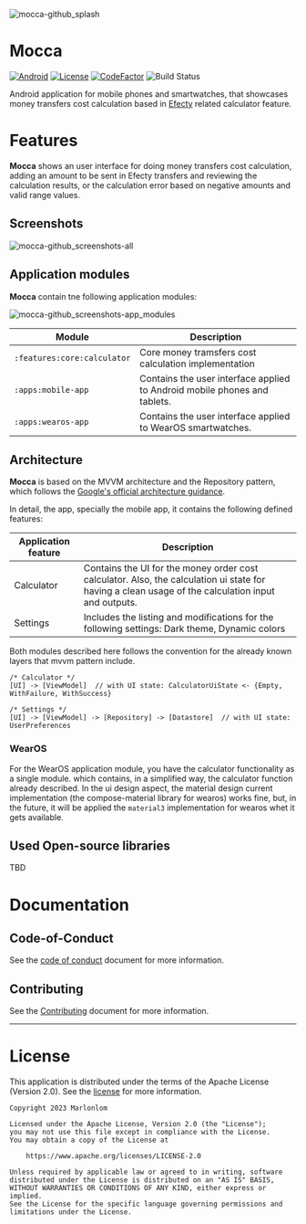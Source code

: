 ![mocca-github_splash](https://github.com/marlonlom/mocca/assets/1868030/14308005-9cb8-48eb-ba66-703660d65a7b)

# Mocca

[![Android](https://img.shields.io/badge/API-33%2B-blue?logo=android-studio)]()
[![License](https://img.shields.io/badge/License-Apache_2.0-blue.svg)](https://opensource.org/licenses/Apache-2.0)
[![CodeFactor](https://www.codefactor.io/repository/github/marlonlom/mocca/badge/main)](https://www.codefactor.io/repository/github/marlonlom/mocca/overview/main)
![Build Status](https://img.shields.io/github/actions/workflow/status/marlonlom/mocca/build.yml)


Android application for mobile phones and smartwatches, that showcases money transfers cost calculation based in [Efecty](https://www.efecty.com.co/web/giros-nacionales) related calculator feature.

# Features

**Mocca** shows an user interface for doing money transfers cost calculation, adding an amount to be sent in Efecty transfers and reviewing the calculation results, or the calculation error based on negative amounts and valid range values.

## Screenshots

![mocca-github_screenshots-all](https://github.com/marlonlom/mocca/assets/1868030/e6df18fe-60e0-4b4d-9939-8ed519aed88c)

## Application modules

**Mocca** contain tne following application modules:

![mocca-github_screenshots-app_modules](https://github.com/marlonlom/mocca/assets/1868030/0cea31f4-f8f7-438c-9738-43387b03566a)

| Module                      | Description                                                               |
|-----------------------------|---------------------------------------------------------------------------|
| `:features:core:calculator` | Core money tramsfers cost calculation implementation                      |
| `:apps:mobile-app`          | Contains the user interface applied to Android mobile phones and tablets. |
| `:apps:wearos-app`          | Contains the user interface applied to WearOS smartwatches.               |

## Architecture

**Mocca** is based on the MVVM architecture and the Repository pattern, which follows the [Google's official architecture guidance](https://developer.android.com/topic/architecture).

In detail, the app, specially the mobile app, it contains the following defined features:

| Application feature | Description                                                                                                                                        |
|---------------------|----------------------------------------------------------------------------------------------------------------------------------------------------|
| Calculator          | Contains the UI for the money order cost calculator. Also, the calculation ui state for having a clean usage of the calculation input and outputs. |
| Settings            | Includes the listing and modifications for the following settings: Dark theme, Dynamic colors                                                      |

Both modules described here follows the convention for the already known layers that mvvm pattern include.

```
/* Calculator */
[UI] -> [ViewModel]  // with UI state: CalculatorUiState <- {Empty, WithFailure, WithSuccess}

/* Settings */
[UI] -> [ViewModel] -> [Repository] -> [Datastore]  // with UI state: UserPreferences

```


### WearOS

For the WearOS application module, you have the calculator functionality as a single module. which contains, in a simplified way, the calculator function already described.
In the ui design aspect, the material design current implementation (the compose-material library for wearos) works fine, but, in the future, it will be applied the `material3` implementation for wearos whet it gets available.

## Used Open-source libraries
TBD

# Documentation

## Code-of-Conduct

See the [code of conduct](CODE_OF_CONDUCT.md) document for more information.

## Contributing

See the [Contributing](CONTRIBUTING.md) document for more information.

<hr/>

# License

This application is distributed under the terms of the Apache License (Version 2.0). See the [license](LICENSE) for more
information.

```
Copyright 2023 Marlonlom

Licensed under the Apache License, Version 2.0 (the "License");
you may not use this file except in compliance with the License.
You may obtain a copy of the License at

    https://www.apache.org/licenses/LICENSE-2.0

Unless required by applicable law or agreed to in writing, software
distributed under the License is distributed on an "AS IS" BASIS,
WITHOUT WARRANTIES OR CONDITIONS OF ANY KIND, either express or implied.
See the License for the specific language governing permissions and
limitations under the License.
```
